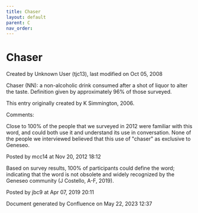 ```yaml
---
title: Chaser
layout: default
parent: C
nav_order:
---
```


# Chaser

Created by  Unknown User (tjc13), last modified on Oct 05, 2008

Chaser (NN): a non-alcoholic drink consumed after a shot of liquor to alter the taste. Definition given by approximately 96% of those surveyed.

This entry originally created by K Simmington, 2006.

Comments:

Close to 100% of the people that we surveyed in 2012 were familiar with this word, and could both use it and understand its use in conversation. None of the people we interviewed believed that this use of &quot;chaser&quot; as exclusive to Geneseo.

Posted by mcc14 at Nov 20, 2012 18:12

Based on survey results, 100% of participants could define the word; indicating that the word is not obsolete and widely recognized by the Geneseo community (J Costello, A-F, 2019).

Posted by jbc9 at Apr 07, 2019 20:11

Document generated by Confluence on May 22, 2023 12:37


